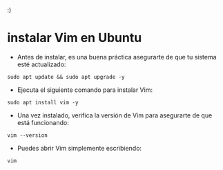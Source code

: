 :)

# instalar Vim en Ubuntu

- Antes de instalar, es una buena práctica asegurarte de que tu sistema esté actualizado:

```
sudo apt update && sudo apt upgrade -y
```

- Ejecuta el siguiente comando para instalar Vim:

```
sudo apt install vim -y
```

- Una vez instalado, verifica la versión de Vim para asegurarte de que está funcionando:

```
vim --version
```

- Puedes abrir Vim simplemente escribiendo:

```
vim
```
